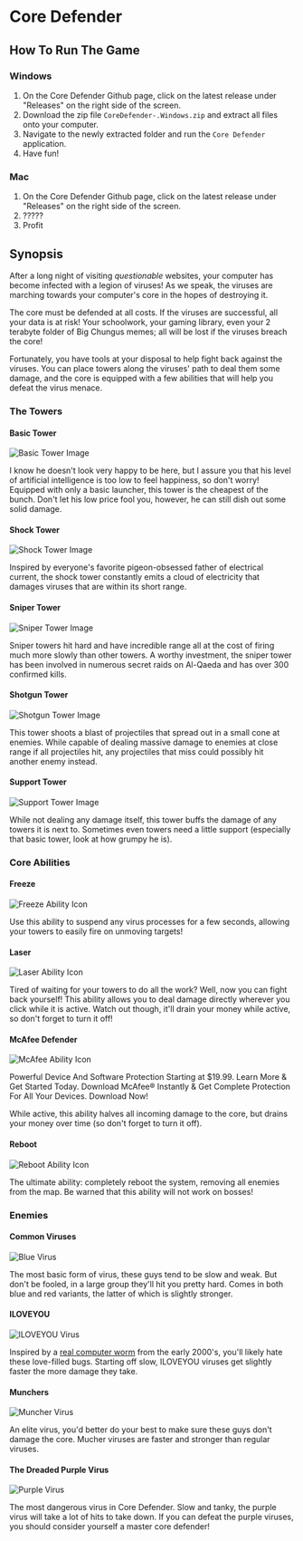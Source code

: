 # Core Defender



## How To Run The Game

### Windows
1. On the Core Defender Github page, click on the latest release under "Releases" on the right side of the screen.
2. Download the zip file `CoreDefender-.Windows.zip` and extract all files onto your computer.
3. Navigate to the newly extracted folder and run the `Core Defender` application.
4. Have fun!

### Mac
1. On the Core Defender Github page, click on the latest release under "Releases" on the right side of the screen.
2. ?????
3. Profit



## Synopsis

After a long night of visiting *questionable* websites, your computer has become infected with a legion of viruses! As we speak, the viruses are marching towards your computer's core in the hopes of destroying it. 

The core must be defended at all costs. If the viruses are successful, all your data is at risk! Your schoolwork, your gaming library, even your 2 terabyte folder of Big Chungus memes; all will be lost if the viruses breach the core!

Fortunately, you have tools at your disposal to help fight back against the viruses. You can place towers along the viruses' path to deal them some damage, and the core is equipped with a few abilities that will help you defeat the virus menace.



### The Towers

#### Basic Tower

![Basic Tower Image](/Assets/Art/BasicTower.png)

I know he doesn't look very happy to be here, but I assure you that his level of artificial intelligence is too low to feel happiness, so don't worry! Equipped with only a basic launcher, this tower is the cheapest of the bunch. Don't let his low price fool you, however, he can still dish out some solid damage.


#### Shock Tower

![Shock Tower Image](/Assets/Art/ShockTower.png)

Inspired by everyone's favorite pigeon-obsessed father of electrical current, the shock tower constantly emits a cloud of electricity that damages viruses that are within its short range. 


#### Sniper Tower

![Sniper Tower Image](/Assets/Art/SniperTowerRight.png)

Sniper towers hit hard and have incredible range all at the cost of firing much more slowly than other towers. A worthy investment, the sniper tower has been involved in numerous secret raids on Al-Qaeda and has over 300 confirmed kills.


#### Shotgun Tower

![Shotgun Tower Image](/Assets/Art/AOETower.png)

This tower shoots a blast of projectiles that spread out in a small cone at enemies. While capable of dealing massive damage to enemies at close range if all projectiles hit, any projectiles that miss could possibly hit another enemy instead.

#### Support Tower

![Support Tower Image](/Assets/Art/SupportTower.png)

While not dealing any damage itself, this tower buffs the damage of any towers it is next to. Sometimes even towers need a little support (especially that basic tower, look at how grumpy he is).



### Core Abilities

#### Freeze 

![Freeze Ability Icon](/Assets/Art/Snowflake.png)

Use this ability to suspend any virus processes for a few seconds, allowing your towers to easily fire on unmoving targets! 


#### Laser

![Laser Ability Icon](/Assets/Art/Laser.png)

Tired of waiting for your towers to do all the work? Well, now you can fight back yourself! This ability allows you to deal damage directly wherever you click while it is active. Watch out though, it'll drain your money while active, so don't forget to turn it off! 


#### McAfee Defender

![McAfee Ability Icon](/Assets/Art/Macafee.png)

Powerful Device And Software Protection Starting at $19.99. Learn More & Get Started Today. Download McAfee® Instantly & Get Complete Protection For All Your Devices. Download Now!

While active, this ability halves all incoming damage to the core, but drains your money over time (so don't forget to turn it off).


#### Reboot

![Reboot Ability Icon](</Assets/Art/Reboot 1.png>)

The ultimate ability: completely reboot the system, removing all enemies from the map. Be warned that this ability will not work on bosses!



### Enemies

#### Common Viruses

![Blue Virus](</Assets/Art/Basic Viruses/Virus 1-1.png>)

The most basic form of virus, these guys tend to be slow and weak. But don't be fooled, in a large group they'll hit you pretty hard. Comes in both blue and red variants, the latter of which is slightly stronger.


#### ILOVEYOU

![ILOVEYOU Virus](</Assets/Art/I Love You Virus/iloveyou 1.png>)

Inspired by a [real computer worm](https://en.wikipedia.org/wiki/ILOVEYOU) from the early 2000's, you'll likely hate these love-filled bugs. Starting off slow, ILOVEYOU viruses get slightly faster the more damage they take.

#### Munchers

![Muncher Virus](</Assets/Art/OrangeCreep.png/1.png>)

An elite virus, you'd better do your best to make sure these guys don't damage the core. Mucher viruses are faster and stronger than regular viruses.

#### The Dreaded Purple Virus

![Purple Virus](</Assets/Art/Purple Creep/CreepStage1.png>)

The most dangerous virus in Core Defender. Slow and tanky, the purple virus will take a lot of hits to take down. If you can defeat the purple viruses, you should consider yourself a master core defender!
